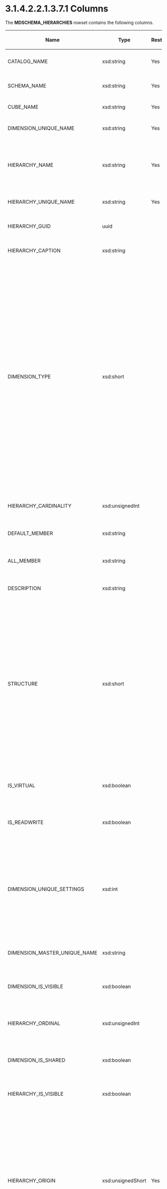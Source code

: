 <html dir="LTR" xmlns:mshelp="http://msdn.microsoft.com/mshelp" xmlns:ddue="http://ddue.schemas.microsoft.com/authoring/2003/5" xmlns:xlink="http://www.w3.org/1999/xlink" xmlns:tool="http://www.microsoft.com/tooltip">
    <head>
        <meta http-equiv="Content-Type" content="text/html; CHARSET=utf-8"></meta>
        <meta name="save" content="history"></meta>
        <title>3.1.4.2.2.1.3.7.1 Columns</title>
        <xml>
            <mshelp:toctitle title="3.1.4.2.2.1.3.7.1 Columns"></mshelp:toctitle>
            <mshelp:rltitle title="[MS-SSAS]: Columns"></mshelp:rltitle>
            <mshelp:keyword index="A" term="198233a4-a1eb-46cb-9992-35d7c8f53ae1"></mshelp:keyword>
            <mshelp:attr name="DCSext.ContentType" value="open specification"></mshelp:attr>
            <mshelp:attr name="AssetID" value="198233a4-a1eb-46cb-9992-35d7c8f53ae1"></mshelp:attr>
            <mshelp:attr name="TopicType" value="kbRef"></mshelp:attr>
            <mshelp:attr name="DCSext.Title" value="[MS-SSAS]: Columns" />
        </xml>
    </head>
    <body>
        <div id="header">
            <h1 class="heading">3.1.4.2.2.1.3.7.1 Columns</h1>
        </div>
        <div id="mainSection">
            <div id="mainBody">
                <div id="allHistory" class="saveHistory"></div>
                <div id="sectionSection0" class="section" name="collapseableSection">
                    

<p>The <b>MDSCHEMA_HIERARCHIES</b> rowset contains the
following columns.</p>

<table>
 <thead>
  <tr>
   <th>
   <p>Name</p>
   </th>
   <th>
   <p>Type</p>
   </th>
   <th>
   <p>Restriction</p>
   </th>
   <th>
   <p>Description</p>
   </th>
  </tr>
 </thead>
 <tr>
  <td>
  <p>CATALOG_NAME</p>
  </td>
  <td>
  <p>xsd:string</p>
  </td>
  <td>
  <p>Yes</p>
  </td>
  <td>
  <p>The name of the database.</p>
  </td>
 </tr>
 <tr>
  <td>
  <p>SCHEMA_NAME</p>
  </td>
  <td>
  <p>xsd:string</p>
  </td>
  <td>
  <p>Yes</p>
  </td>
  <td>
  <p>The name of the schema.<a id="Appendix_A_Target_197"></a><a href="b9ac4859-2662-44ca-b131-9addd8b953dc.md#Appendix_A_197" aria-label="Product behavior note 197">&lt;197&gt;</a></p>
  </td>
 </tr>
 <tr>
  <td>
  <p>CUBE_NAME</p>
  </td>
  <td>
  <p>xsd:string</p>
  </td>
  <td>
  <p>Yes</p>
  </td>
  <td>
  <p>The name of the cube.</p>
  </td>
 </tr>
 <tr>
  <td>
  <p>DIMENSION_UNIQUE_NAME</p>
  </td>
  <td>
  <p>xsd:string</p>
  </td>
  <td>
  <p>Yes</p>
  </td>
  <td>
  <p>The unique name of the dimension.<a id="Appendix_A_Target_198"></a><a href="b9ac4859-2662-44ca-b131-9addd8b953dc.md#Appendix_A_198" aria-label="Product behavior note 198">&lt;198&gt;</a></p>
  </td>
 </tr>
 <tr>
  <td>
  <p>HIERARCHY_NAME</p>
  </td>
  <td>
  <p>xsd:string</p>
  </td>
  <td>
  <p>Yes</p>
  </td>
  <td>
  <p>The name of the hierarchy. This column MAY<a id="Appendix_A_Target_199"></a><a href="b9ac4859-2662-44ca-b131-9addd8b953dc.md#Appendix_A_199" aria-label="Product behavior note 199">&lt;199&gt;</a> be blank if there is only a
  single hierarchy in the dimension.</p>
  </td>
 </tr>
 <tr>
  <td>
  <p>HIERARCHY_UNIQUE_NAME</p>
  </td>
  <td>
  <p>xsd:string</p>
  </td>
  <td>
  <p>Yes</p>
  </td>
  <td>
  <p>The unique name of the hierarchy.</p>
  </td>
 </tr>
 <tr>
  <td>
  <p>HIERARCHY_GUID</p>
  </td>
  <td>
  <p>uuid</p>
  </td>
  <td>
  <p> </p>
  </td>
  <td>
  <p>The GUID of the hierarchy.</p>
  </td>
 </tr>
 <tr>
  <td>
  <p>HIERARCHY_CAPTION</p>
  </td>
  <td>
  <p>xsd:string</p>
  </td>
  <td>
  <p> </p>
  </td>
  <td>
  <p>The caption of the hierarchy.</p>
  </td>
 </tr>
 <tr>
  <td>
  <p>DIMENSION_TYPE</p>
  </td>
  <td>
  <p>xsd:short</p>
  </td>
  <td>
  <p> </p>
  </td>
  <td>
  <p>The type of the dimension.</p>
  <ul><li><p><span><span>  
  </span></span><span>0 - UNKNOWN</span></p>
  </li><li><p><span><span>  
  </span></span><span>1 - TIME</span></p>
  </li><li><p><span><span>  
  </span></span><span>2 - MEASURE</span></p>
  </li><li><p><span><span>  
  </span></span><span>3 - OTHER</span></p>
  </li><li><p><span><span>  
  </span></span><span>5 - QUANTITATIVE</span></p>
  </li><li><p><span><span>  
  </span></span><span>6 - ACCOUNTS</span></p>
  </li><li><p><span><span>  
  </span></span><span>7 - CUSTOMERS</span></p>
  </li><li><p><span><span>  
  </span></span><span>8 - PRODUCTS</span></p>
  </li><li><p><span><span>  
  </span></span><span>9 - SCENARIO</span></p>
  </li><li><p><span><span>  
  </span></span><span>10 - UTILITY</span></p>
  </li><li><p><span><span>  
  </span></span><span>11 - CURRENCY</span></p>
  </li><li><p><span><span>  
  </span></span><span>12 - RATES</span></p>
  </li><li><p><span><span>  
  </span></span><span>13 - CHANNEL</span></p>
  </li><li><p><span><span>  
  </span></span><span>14 - PROMOTION</span></p>
  </li><li><p><span><span>  
  </span></span><span>15 - ORGANIZATION</span></p>
  </li><li><p><span><span>  
  </span></span><span>16 - BILL_OF_MATERIALS</span></p>
  </li><li><p><span><span>  
  </span></span><span>17 - GEOGRAPHY</span></p>
  </li></ul></td>
 </tr>
 <tr>
  <td>
  <p>HIERARCHY_CARDINALITY</p>
  </td>
  <td>
  <p>xsd:unsignedInt</p>
  </td>
  <td>
  <p> </p>
  </td>
  <td>
  <p>The number of members in the hierarchy.</p>
  </td>
 </tr>
 <tr>
  <td>
  <p>DEFAULT_MEMBER</p>
  </td>
  <td>
  <p>xsd:string</p>
  </td>
  <td>
  <p> </p>
  </td>
  <td>
  <p>The default member for this hierarchy.</p>
  </td>
 </tr>
 <tr>
  <td>
  <p>ALL_MEMBER</p>
  </td>
  <td>
  <p>xsd:string</p>
  </td>
  <td>
  <p> </p>
  </td>
  <td>
  <p>The member name at the highest level of the hierarchy.</p>
  </td>
 </tr>
 <tr>
  <td>
  <p>DESCRIPTION</p>
  </td>
  <td>
  <p>xsd:string</p>
  </td>
  <td>
  <p> </p>
  </td>
  <td>
  <p>A description of the hierarchy.</p>
  </td>
 </tr>
 <tr>
  <td>
  <p>STRUCTURE</p>
  </td>
  <td>
  <p>xsd:short</p>
  </td>
  <td>
  <p> </p>
  </td>
  <td>
  <p>The structure of the hierarchy.</p>
  <p>Valid values are defined in the following table.</p>
  <ul><li><p><span><span>  
  </span></span><span>0 - Hierarchy is a fully balanced
  structure.</span></p>
  </li><li><p><span><span>  
  </span></span><span>1 - Hierarchy is a ragged
  balanced structure.</span></p>
  </li><li><p><span><span>  
  </span></span><span>2 - Hierarchy is an unbalanced
  structure.</span></p>
  </li><li><p><span><span>  
  </span></span><span>3 - Hierarchy is a network
  structure.</span></p>
  </li></ul><p>For more information, see the definitions for <a href="8676f5ce-62d4-4244-a326-634bfed4aba4.md#gt_f0fd3cfd-0267-4764-aedd-b7bc4bb8d623">balanced hierarchy</a> and <a href="8676f5ce-62d4-4244-a326-634bfed4aba4.md#gt_2448b817-7714-4fa7-ab61-2aa0b9efa537">unbalanced hierarchy</a> in
  section 1.1.</p>
  </td>
 </tr>
 <tr>
  <td>
  <p>IS_VIRTUAL</p>
  </td>
  <td>
  <p>xsd:boolean</p>
  </td>
  <td>
  <p> </p>
  </td>
  <td>
  <p>When true, indicates that the hierarchy is a virtual
  hierarchy; otherwise false.<a id="Appendix_A_Target_200"></a><a href="b9ac4859-2662-44ca-b131-9addd8b953dc.md#Appendix_A_200" aria-label="Product behavior note 200">&lt;200&gt;</a></p>
  </td>
 </tr>
 <tr>
  <td>
  <p>IS_READWRITE</p>
  </td>
  <td>
  <p>xsd:boolean</p>
  </td>
  <td>
  <p> </p>
  </td>
  <td>
  <p>When true, indicates that write back to the hierarchy
  is enabled; otherwise false.</p>
  </td>
 </tr>
 <tr>
  <td>
  <p>DIMENSION_UNIQUE_SETTINGS</p>
  </td>
  <td>
  <p>xsd:int</p>
  </td>
  <td>
  <p> </p>
  </td>
  <td>
  <p>A list of values that specifies which columns contain
  unique values:<a id="Appendix_A_Target_201"></a><a href="b9ac4859-2662-44ca-b131-9addd8b953dc.md#Appendix_A_201" aria-label="Product behavior note 201">&lt;201&gt;</a></p>
  <ul><li><p><span><span>  
  </span></span><span>0x00000001 - Member key columns
  establish uniqueness.</span></p>
  </li><li><p><span><span>  
  </span></span><span>0x00000002 - Member name columns
  establish uniqueness.</span></p>
  </li></ul></td>
 </tr>
 <tr>
  <td>
  <p>DIMENSION_MASTER_UNIQUE_NAME</p>
  </td>
  <td>
  <p>xsd:string</p>
  </td>
  <td>
  <p> </p>
  </td>
  <td>
  <p>The unique name of the master dimension.<a id="Appendix_A_Target_202"></a><a href="b9ac4859-2662-44ca-b131-9addd8b953dc.md#Appendix_A_202" aria-label="Product behavior note 202">&lt;202&gt;</a></p>
  </td>
 </tr>
 <tr>
  <td>
  <p>DIMENSION_IS_VISIBLE</p>
  </td>
  <td>
  <p>xsd:boolean</p>
  </td>
  <td>
  <p> </p>
  </td>
  <td>
  <p>When true, indicates that the dimension is visible;
  otherwise false.<a id="Appendix_A_Target_203"></a><a href="b9ac4859-2662-44ca-b131-9addd8b953dc.md#Appendix_A_203" aria-label="Product behavior note 203">&lt;203&gt;</a></p>
  </td>
 </tr>
 <tr>
  <td>
  <p>HIERARCHY_ORDINAL</p>
  </td>
  <td>
  <p>xsd:unsignedInt</p>
  </td>
  <td>
  <p> </p>
  </td>
  <td>
  <p>The ordinal number of the hierarchy across all
  hierarchies of the dimension.</p>
  </td>
 </tr>
 <tr>
  <td>
  <p>DIMENSION_IS_SHARED</p>
  </td>
  <td>
  <p>xsd:boolean</p>
  </td>
  <td>
  <p> </p>
  </td>
  <td>
  <p>When true, indicates that the dimension is shared;
  otherwise false.<a id="Appendix_A_Target_204"></a><a href="b9ac4859-2662-44ca-b131-9addd8b953dc.md#Appendix_A_204" aria-label="Product behavior note 204">&lt;204&gt;</a></p>
  </td>
 </tr>
 <tr>
  <td>
  <p>HIERARCHY_IS_VISIBLE</p>
  </td>
  <td>
  <p>xsd:boolean</p>
  </td>
  <td>
  <p> </p>
  </td>
  <td>
  <p>When true, indicates that the hierarchy is visible;
  otherwise false.</p>
  </td>
 </tr>
 <tr>
  <td>
  <p>HIERARCHY_ORIGIN</p>
  </td>
  <td>
  <p>xsd:unsignedShort</p>
  </td>
  <td>
  <p>Yes</p>
  </td>
  <td>
  <p>A bitmask that determines the source of the hierarchy.</p>
  <ul><li><p><span><span>  
  </span></span><span>0x0001 - Identifies user-defined
  hierarchies.</span></p>
  </li><li><p><span><span>  
  </span></span><span>0x0002 - Identifies attribute
  hierarchies.</span></p>
  </li><li><p><span><span>  
  </span></span><span>0x0004 - Identifies <a href="8676f5ce-62d4-4244-a326-634bfed4aba4.md#gt_40cb61a4-ef50-4a76-8874-f0ae26fc04fe">key attribute</a>
  hierarchies.</span></p>
  </li><li><p><span><span>  
  </span></span><span>0x0008 - Identifies attributes
  with no attribute hierarchies.</span></p>
  </li><li><p><span><span>  
  </span></span><span>0x0003 - The default restriction
  value.</span></p>
  </li></ul></td>
 </tr>
 <tr>
  <td>
  <p>HIERARCHY_DISPLAY_FOLDER</p>
  </td>
  <td>
  <p>xsd:string</p>
  </td>
  <td>
  <p> </p>
  </td>
  <td>
  <p>Display folder for the hierarchy.</p>
  </td>
 </tr>
 <tr>
  <td>
  <p>INSTANCE_SELECTION</p>
  </td>
  <td>
  <p>xsd:unsignedShort</p>
  </td>
  <td>
  <p> </p>
  </td>
  <td>
  <p>A list of values that provides a hint to the client
  application about how to display the hierarchy values. Valid values include
  the following:</p>
  <ul><li><p><span><span>  
  </span></span><span>0 - NONE (No hint is suggested.)</span></p>
  </li><li><p><span><span>  
  </span></span><span>1 - DROPDOWN type of display is
  suggested.</span></p>
  </li><li><p><span><span>  
  </span></span><span>2 - LIST type of display is
  suggested.</span></p>
  </li><li><p><span><span>  
  </span></span><span>3 - FILTERED LIST type of display
  is suggested.</span></p>
  </li><li><p><span><span>  
  </span></span><span>4 - MANDATORY FILTER type of
  display is suggested</span></p>
  </li></ul></td>
 </tr>
 <tr>
  <td>
  <p>GROUPING_BEHAVIOR</p>
  </td>
  <td>
  <p>xsd:unsignedShort</p>
  </td>
  <td>
  <p> </p>
  </td>
  <td>
  <p>Recommends to client applications how to build queries
  within the hierarchy. Valid values include the following:</p>
  <ul><li><p><span><span>  
  </span></span><span>1 - Client applications are
  encouraged to group by each member of the hierarchy.</span></p>
  </li><li><p><span><span>  
  </span></span><span>2 - Client applications are
  discouraged from grouping by each member of the hierarchy.</span></p>
  </li></ul></td>
 </tr>
 <tr>
  <td>
  <p>STRUCTURE_TYPE</p>
  </td>
  <td>
  <p>xsd:string</p>
  </td>
  <td>
  <p> </p>
  </td>
  <td>
  <p>Indicates the type of hierarchy. Valid values include
  the following:</p>
  <ul><li><p><span><span>  
  </span></span><span>Natural</span></p>
  </li><li><p><span><span>  
  </span></span><span>Unnatural</span></p>
  </li><li><p><span><span>  
  </span></span><span>Unknown</span></p>
  </li></ul></td>
 </tr>
</table>

<p>The response has the following definition.</p>

<dl>
<dd>
<div><pre>       &lt;xsd:element name=&quot;root&quot;&gt;
         &lt;xsd:complexType&gt;
           &lt;xsd:sequence minOccurs=&quot;0&quot; maxOccurs=&quot;unbounded&quot;&gt;
             &lt;xsd:element name=&quot;row&quot; type=&quot;row&quot; /&gt;
           &lt;/xsd:sequence&gt;
         &lt;/xsd:complexType&gt;
       &lt;/xsd:element&gt;
       &lt;xsd:simpleType name=&quot;uuid&quot;&gt;
         &lt;xsd:restriction base=&quot;xsd:string&quot;&gt;
           &lt;xsd:pattern value=&quot;[0-9a-zA-Z]{8}-[0-9a-zA-Z]{4}-[0-9a-zA-Z]{4}-
                               [0-9a-zA-Z]{4}-[0-9a-zA-Z]{12}&quot; /&gt;
         &lt;/xsd:restriction&gt;
       &lt;/xsd:simpleType&gt;
       &lt;xsd:complexType name=&quot;row&quot;&gt;
         &lt;xsd:sequence&gt;
           &lt;xsd:element sql:field=&quot;CATALOG_NAME&quot; name=&quot;CATALOG_NAME&quot; 
                            type=&quot;xsd:string&quot; minOccurs=&quot;0&quot; /&gt;
           &lt;xsd:element sql:field=&quot;SCHEMA_NAME&quot; name=&quot;SCHEMA_NAME&quot; 
                            type=&quot;xsd:string&quot; minOccurs=&quot;0&quot; /&gt;
           &lt;xsd:element sql:field=&quot;CUBE_NAME&quot; name=&quot;CUBE_NAME&quot; 
                            type=&quot;xsd:string&quot; minOccurs=&quot;0&quot; /&gt;
           &lt;xsd:element sql:field=&quot;DIMENSION_UNIQUE_NAME&quot; name=&quot;DIMENSION_UNIQUE_NAME&quot; 
                            type=&quot;xsd:string&quot; minOccurs=&quot;0&quot; /&gt;
           &lt;xsd:element sql:field=&quot;HIERARCHY_NAME&quot; name=&quot;HIERARCHY_NAME&quot; 
                            type=&quot;xsd:string&quot; minOccurs=&quot;0&quot; /&gt;
           &lt;xsd:element sql:field=&quot;HIERARCHY_UNIQUE_NAME&quot; name=&quot;HIERARCHY_UNIQUE_NAME&quot; 
                            type=&quot;xsd:string&quot; minOccurs=&quot;0&quot; /&gt;
           &lt;xsd:element sql:field=&quot;HIERARCHY_GUID&quot; name=&quot;HIERARCHY_GUID&quot; 
                            type=&quot;uuid&quot; minOccurs=&quot;0&quot; /&gt;
           &lt;xsd:element sql:field=&quot;HIERARCHY_CAPTION&quot; name=&quot;HIERARCHY_CAPTION&quot; 
                            type=&quot;xsd:string&quot; minOccurs=&quot;0&quot; /&gt;
           &lt;xsd:element sql:field=&quot;DIMENSION_TYPE&quot; name=&quot;DIMENSION_TYPE&quot; 
                            type=&quot;xsd:short&quot; minOccurs=&quot;0&quot; /&gt;
           &lt;xsd:element sql:field=&quot;HIERARCHY_CARDINALITY&quot; name=&quot;HIERARCHY_CARDINALITY&quot; 
                            type=&quot;xsd:unsignedInt&quot; minOccurs=&quot;0&quot; /&gt;
           &lt;xsd:element sql:field=&quot;DEFAULT_MEMBER&quot; name=&quot;DEFAULT_MEMBER&quot; 
                            type=&quot;xsd:string&quot; minOccurs=&quot;0&quot; /&gt;
           &lt;xsd:element sql:field=&quot;ALL_MEMBER&quot; name=&quot;ALL_MEMBER&quot; 
                            type=&quot;xsd:string&quot; minOccurs=&quot;0&quot; /&gt;
           &lt;xsd:element sql:field=&quot;DESCRIPTION&quot; name=&quot;DESCRIPTION&quot; 
                            type=&quot;xsd:string&quot; minOccurs=&quot;0&quot; /&gt;
           &lt;xsd:element sql:field=&quot;STRUCTURE&quot; name=&quot;STRUCTURE&quot; 
                            type=&quot;xsd:short&quot; minOccurs=&quot;0&quot; /&gt;
           &lt;xsd:element sql:field=&quot;IS_VIRTUAL&quot; name=&quot;IS_VIRTUAL&quot; 
                            type=&quot;xsd:boolean&quot; minOccurs=&quot;0&quot; /&gt;
           &lt;xsd:element sql:field=&quot;IS_READWRITE&quot; name=&quot;IS_READWRITE&quot; 
                            type=&quot;xsd:boolean&quot; minOccurs=&quot;0&quot; /&gt;
           &lt;xsd:element sql:field=&quot;DIMENSION_UNIQUE_SETTINGS&quot; name=&quot;DIMENSION_UNIQUE_SETTINGS&quot; 
                             type=&quot;xsd:int&quot; minOccurs=&quot;0&quot; /&gt;
           &lt;xsd:element sql:field=&quot;DIMENSION_MASTER_UNIQUE_NAME&quot; 
                            name=&quot;DIMENSION_MASTER_UNIQUE_NAME&quot; 
                            type=&quot;xsd:string&quot; minOccurs=&quot;0&quot; /&gt;
           &lt;xsd:element sql:field=&quot;DIMENSION_IS_VISIBLE&quot; name=&quot;DIMENSION_IS_VISIBLE&quot; 
                            type=&quot;xsd:boolean&quot; minOccurs=&quot;0&quot; /&gt;
           &lt;xsd:element sql:field=&quot;HIERARCHY_ORDINAL&quot; name=&quot;HIERARCHY_ORDINAL&quot; 
                            type=&quot;xsd:unsignedInt&quot; minOccurs=&quot;0&quot; /&gt;
           &lt;xsd:element sql:field=&quot;DIMENSION_IS_SHARED&quot; name=&quot;DIMENSION_IS_SHARED&quot; 
                            type=&quot;xsd:boolean&quot; minOccurs=&quot;0&quot; /&gt;
           &lt;xsd:element sql:field=&quot;HIERARCHY_IS_VISIBLE&quot; name=&quot;HIERARCHY_IS_VISIBLE&quot; 
                            type=&quot;xsd:boolean&quot; minOccurs=&quot;0&quot; /&gt;
           &lt;xsd:element sql:field=&quot;HIERARCHY_ORIGIN&quot; name=&quot;HIERARCHY_ORIGIN&quot; 
                            type=&quot;xsd:unsignedShort&quot; minOccurs=&quot;0&quot; /&gt;
           &lt;xsd:element sql:field=&quot;HIERARCHY_DISPLAY_FOLDER&quot; name=&quot;HIERARCHY_DISPLAY_FOLDER&quot; 
                            type=&quot;xsd:string&quot; minOccurs=&quot;0&quot; /&gt;
           &lt;xsd:element sql:field=&quot;INSTANCE_SELECTION&quot; name=&quot;INSTANCE_SELECTION&quot; 
                            type=&quot;xsd:unsignedShort&quot; minOccurs=&quot;0&quot; /&gt;
           &lt;xsd:element sql:field=&quot;GROUPING_BEHAVIOR&quot; name=&quot;GROUPING_BEHAVIOR&quot; 
                            type=&quot;xsd:unsignedShort&quot; minOccurs=&quot;0&quot; /&gt;
           &lt;xsd:element sql:field=&quot;STRUCTURE_TYPE&quot; name=&quot;STRUCTURE_TYPE&quot; 
                            type=&quot;xsd:string&quot; minOccurs=&quot;0&quot; /&gt;
         &lt;/xsd:sequence&gt;
       &lt;/xsd:complexType&gt;
</pre></div>
</dd></dl>


                </div>
            </div>
        </div>
    </body>
</html>